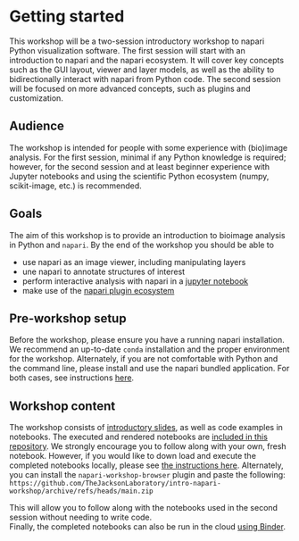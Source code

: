 # Getting started

This workshop will be a two-session introductory workshop to napari Python 
visualization software. The first session will start with an introduction 
to napari and the napari ecosystem. It will cover key concepts such as the 
GUI layout, viewer and layer models, as well as the ability to bidirectionally 
interact with napari from Python code. The second session will be focused on 
more advanced concepts, such as plugins and customization.

## Audience

The workshop is intended for people with some experience with (bio)image analysis. For the first session, minimal if any Python knowledge is required; however, for the second session and at least beginner experience with Jupyter notebooks and using the scientific Python ecosystem (numpy, scikit-image, etc.) is recommended.

## Goals
The aim of this workshop is to provide an introduction to bioimage analysis in
Python and `napari`. By the end of the workshop you should be able to
- use napari as an image viewer, including manipulating layers
- une napari to annotate structures of interest
- perform interactive analysis with napari in a
  [jupyter notebook](https://jupyter.org/)
- make use of the [napari plugin ecosystem](https://www.napari-hub.org/)

## Pre-workshop setup

Before the workshop, please ensure you have a running napari installation. We recommend an up-to-date `conda` installation and the proper environment for the workshop. Alternately, if you are not comfortable with Python and the command line, please install and use the napari bundled application. For both cases, see instructions [here](./installation.md).

## Workshop content

The workshop consists of [introductory slides](https://thejacksonlaboratory.github.io/intro-napari-slides/), as well as code examples in notebooks. The executed and rendered notebooks are [included in this repository](notebooks/index.md). We strongly encourage you to follow along with your own, fresh notebook. However, if you would like to down load and execute the completed notebooks locally, please see [the instructions here](notebook_setup.md). Alternately, you can install the `napari-workshop-browser` plugin and paste the following:  
`https://github.com/TheJacksonLaboratory/intro-napari-workshop/archive/refs/heads/main.zip`  

This will allow you to follow along with the notebooks used in the second session without needing to write code.  
Finally, the completed notebooks can also be run in the cloud [using Binder](launching_binder.md).